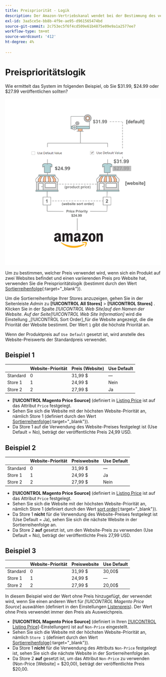 ```yaml
---
title: Preispriorität - Logik
description: Der Amazon-Vertriebskanal wendet bei der Bestimmung des veröffentlichten Preises für eine Amazon-Auflistung eine Priorisierung an.
exl-id: 3aa5ce5e-bb8b-4f9e-ae95-d961565474bd
source-git-commit: 2c753ec5f6f4cd509e61b4875e09e9a1a2577ee7
workflow-type: tm+mt
source-wordcount: '412'
ht-degree: 4%

---
```


# Preisprioritätslogik

Wie ermittelt das System im folgenden Beispiel, ob Sie $31.99, $24.99 oder $27.99 veröffentlichen sollten?

![Umfang der Handelspreise](assets/amazon-price-scope.png)

Um zu bestimmen, welcher Preis verwendet wird, wenn sich ein Produkt auf zwei Websites befindet und einen variierenden Preis pro Website hat, verwenden Sie die Preisprioritätslogik (bestimmt durch den Wert [Sortierreihenfolge](https://docs.magento.com/user-guide/stores/stores-all-create-view.html){:target=&quot;_blank&quot;}).

Um die Sortierreihenfolge Ihrer Stores anzuzeigen, gehen Sie in der Seitenleiste _Admin_ zu **[!UICONTROL All Stores]** > **[!UICONTROL Stores]** . Klicken Sie in der Spalte _[!UICONTROL Web Site]_auf den Namen der Website. Auf der Seite_[!UICONTROL Web Site Information]_ wird die Einstellung _[!UICONTROL Sort Order]_für die Website angezeigt, die die Priorität der Website bestimmt. Der Wert `1` gibt die höchste Priorität an.

Wenn der Produktpreis auf `Use Default` gesetzt ist, wird anstelle des Website-Preiswerts der Standardpreis verwendet.

## Beispiel 1

|  | Website-Priorität | Preis (Website) | Use Default |
|---|---|---|---|
| Standard | 0 | 31,99 $ | — |
| Store 1 | 1 | 24,99 $ | Nein |
| Store 2 | 2 | 27,99 $ | Ja |

- **[!UICONTROL Magento Price Source]** (definiert in [Listing Price](./listing-price.md) ist auf das Attribut `Price` festgelegt.
- Sehen Sie sich die Website mit der höchsten Website-Priorität an, nämlich Store 1 (definiert durch den Wert [Sortierreihenfolge](https://docs.magento.com/user-guide/stores/stores-all-create-view.html){:target=&quot;_blank&quot;}).
- Da Store 1 auf die Verwendung des Website-Preises festgelegt ist (Use Default = No), beträgt der veröffentlichte Preis 24,99 USD.

## Beispiel 2

|  | Website-Priorität | Preiswebsite | Use Default |
|---|---|---|---|
| Standard | 0 | 31,99 $ | — |
| Store 1 | 1 | 24,99 $ | Ja |
| Store 2 | 2 | 27,99 $ | Nein |

- **[!UICONTROL Magento Price Source]** (definiert in [Listing Price](./listing-price.md) ist auf das Attribut `Price` festgelegt.
- Sehen Sie sich die Website mit der höchsten Website-Priorität an, nämlich Store 1 (definiert durch den Wert [sort order](https://docs.magento.com/user-guide/stores/stores-all-create-view.html){:target=&quot;_blank&quot;}).
- Da Store 1 **nicht** für die Verwendung des Website-Preises festgelegt ist (Use Default = Ja), sehen Sie sich die nächste Website in der Sortierreihenfolge an.
- Da Store 2 **auf** gesetzt ist, um den Website-Preis zu verwenden (Use Default = No), beträgt der veröffentlichte Preis 27,99 USD.

## Beispiel 3

|  | Website-Priorität | Preiswebsite | Use Default |
|---|---|---|---|
| Standard | 0 | 31,99 $ | 30,00$ |
| Store 1 | 1 | 24,99 $ | — |
| Store 2 | 2 | 27,99 $ | 20,00$ |

In diesem Beispiel wird der Wert ohne Preis hinzugefügt, der verwendet wird, wenn Sie einen anderen Wert für _[!UICONTROL Magento Price Source_] auswählen (definiert in den Einstellungen [Listenpreis](./listing-price.md)). Der Wert ohne Preis verwendet immer den Preis als Ausweichpreis.

- **[!UICONTROL Magento Price Source]** (definiert in Ihren [[!UICONTROL Listing Price]](./listing-price.md)-Einstellungen) ist auf `Non-Price` eingestellt.
- Sehen Sie sich die Website mit der höchsten Website-Priorität an, nämlich `Store 1` (definiert durch den Wert [Sortierreihenfolge](https://docs.magento.com/user-guide/stores/stores-all-create-view.html){:target=&quot;_blank&quot;}).
- Da Store 1 **nicht** für die Verwendung des Attributs `Non-Price` festgelegt ist, sehen Sie sich die nächste Website in der Sortierreihenfolge an.
- Da Store 2 **auf** gesetzt ist, um das Attribut `Non-Price` zu verwenden (Non-Price [Website] = $20,00), beträgt der veröffentlichte Preis $20,00.

